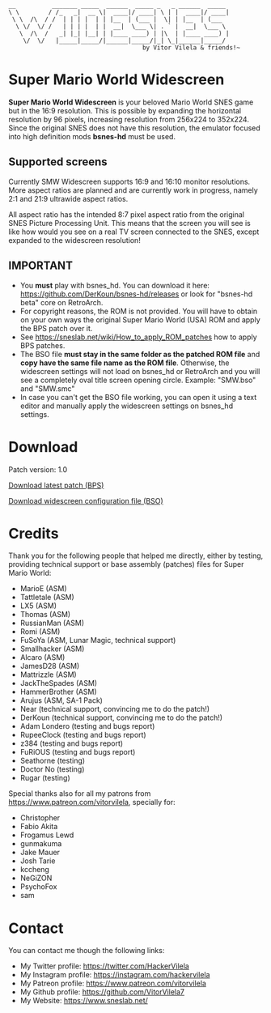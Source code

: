 ```
__          _______ _____  ______  _____ _   _ ______  _____    
\ \        / /_   _|  __ \|  ____|/ ____| \ | |  ____|/ ____|   
 \ \  /\  / /  | | | |  | | |__  | (___ |  \| | |__  | (___     
  \ \/  \/ /   | | | |  | |  __|  \___ \| . ` |  __|  \___ \    
   \  /\  /   _| |_| |__| | |____ ____) | |\  | |____ ____) |   
    \/  \/   |_____|_____/|______|_____/|_| \_|______|_____/    
                                     by Vitor Vilela & friends!~
```

Super Mario World Widescreen
============================

**Super Mario World Widescreen** is your beloved Mario World
SNES game but in the 16:9 resolution. This is possible by expanding
the horizontal resolution by 96 pixels, increasing resolution from
256x224 to 352x224. Since the original SNES does not have this
resolution, the emulator focused into high definition mods **bsnes-hd**
must be used.

## Supported screens

Currently SMW Widescreen supports 16:9 and 16:10 monitor resolutions.
More aspect ratios are planned and are currently work in progress,
namely 2:1 and 21:9 ultrawide aspect ratios.

All aspect ratio has the intended 8:7 pixel aspect ratio from the original
SNES Picture Processing Unit. This means that the screen you will see is
like how would you see on a real TV screen connected to the SNES, except
expanded to the widescreen resolution!

## IMPORTANT

- You **must** play with bsnes_hd. You can download it here: https://github.com/DerKoun/bsnes-hd/releases
or look for "bsnes-hd beta" core on RetroArch.
- For copyright reasons, the ROM is not provided. You will have to obtain on your own
ways the original Super Mario World (USA) ROM and apply the BPS patch over it.
- See https://sneslab.net/wiki/How_to_apply_ROM_patches how to apply BPS patches.
- The BSO file **must stay in the same folder as the patched ROM file** and **copy have the same file name as the ROM file**. Otherwise, the widescreen settings will not load on bsnes_hd or RetroArch and you will see a completely oval title screen opening circle. Example: "SMW.bso" and "SMW.smc"
- In case you can't get the BSO file working, you can open it using a text editor and manually apply the widescreen settings on bsnes_hd settings.

# Download
Patch version: 1.0

[Download latest patch (BPS)](./../../raw/master/smw-widescreen.bps)

[Download widescreen configuration file (BSO)](./../../raw/master/smw-widescreen.bso)

# Credits
Thank you for the following people that helped me directly, either by
testing, providing technical support or base assembly (patches) files for Super Mario World:
 - MarioE (ASM)
 - Tattletale (ASM)
 - LX5 (ASM)
 - Thomas (ASM)
 - RussianMan (ASM)
 - Romi (ASM)
 - FuSoYa (ASM, Lunar Magic, technical support)
 - Smallhacker (ASM)
 - Alcaro (ASM)
 - JamesD28 (ASM)
 - Mattrizzle (ASM)
 - JackTheSpades (ASM)
 - HammerBrother (ASM)
 - Arujus (ASM, SA-1 Pack)
 - Near (technical support, convincing me to do the patch!)
 - DerKoun (technical support, convincing me to do the patch!)
 - Adam Londero (testing and bugs report)
 - RupeeClock (testing and bugs report)
 - z384 (testing and bugs report)
 - FuRiOUS (testing and bugs report)
 - Seathorne (testing)
 - Doctor No (testing)
 - Rugar (testing)

Special thanks also for all my patrons from
https://www.patreon.com/vitorvilela, specially for:

* Christopher
* Fabio Akita
* Frogamus Lewd
* gunmakuma
* Jake Mauer
* Josh Tarie
* kccheng
* NeGiZON
* PsychoFox
* sam

# Contact
You can contact me though the following links:

* My Twitter profile: https://twitter.com/HackerVilela
* My Instagram profile: https://instagram.com/hackervilela
* My Patreon profile: https://www.patreon.com/vitorvilela
* My Github profile: https://github.com/VitorVilela7
* My Website: https://www.sneslab.net/

